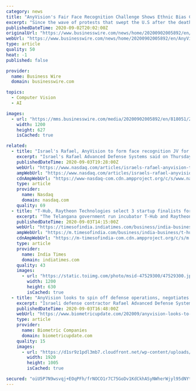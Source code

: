 ```yaml
---
category: news
title: "AnyVision's Fair Face Recognition Challenge Shows Ethnic Bias Can Be Eliminated"
excerpt: "Since the wave of protests that swept the U.S after the death of George Floyd, the issue of biases in AI systems and specifically facial recognition h"
publishedDateTime: 2020-09-02T20:02:00Z
originalUrl: "https://www.businesswire.com/news/home/20200902005892/en/AnyVisions-Fair-Face-Recognition-Challenge-Shows-Ethnic"
webUrl: "https://www.businesswire.com/news/home/20200902005892/en/AnyVisions-Fair-Face-Recognition-Challenge-Shows-Ethnic"
type: article
quality: 50
heat: -1
published: false

provider:
  name: Business Wire
  domain: businesswire.com

topics:
  - Computer Vision
  - AI

images:
  - url: "https://mms.businesswire.com/media/20200902005892/en/818051/23/Cameras+PR3x.jpg"
    width: 1200
    height: 627
    isCached: true

related:
  - title: "Israel's Rafael, AnyVision to form face recognition JV for defence"
    excerpt: "Israel's Rafael Advanced Defense Systems said on Thursday it planned to establish a joint venture with startup AnyVision to apply facial recognition technologies to military systems, while AnyVision raised $43 million in a private funding round."
    publishedDateTime: 2020-09-03T19:28:00Z
    webUrl: "https://www.nasdaq.com/articles/israels-rafael-anyvision-to-form-face-recognition-jv-for-defence-2020-09-03"
    ampWebUrl: "https://www.nasdaq.com/articles/israels-rafael-anyvision-to-form-face-recognition-jv-for-defence-2020-09-03?amp"
    cdnAmpWebUrl: "https://www-nasdaq-com.cdn.ampproject.org/c/s/www.nasdaq.com/articles/israels-rafael-anyvision-to-form-face-recognition-jv-for-defence-2020-09-03?amp"
    type: article
    provider:
      name: Nasdaq
      domain: nasdaq.com
    quality: 69
  - title: "T-Hub, Raytheon Technologies select 3 startup finalists for RTX Innovation Challenge in computer vision"
    excerpt: "The Telangana government run incubator T-Hub and Raytheon Technologies, a global aerospace and defence company, on Thursday announced three."
    publishedDateTime: 2020-09-03T14:15:00Z
    webUrl: "https://timesofindia.indiatimes.com/business/india-business/t-hub-raytheon-technologies-select-3-startup-finalists-for-rtx-innovation-challenge-in-computer-vision/articleshow/77914294.cms"
    ampWebUrl: "https://m.timesofindia.com/business/india-business/t-hub-raytheon-technologies-select-3-startup-finalists-for-rtx-innovation-challenge-in-computer-vision/amp_articleshow/77914294.cms"
    cdnAmpWebUrl: "https://m-timesofindia-com.cdn.ampproject.org/c/s/m.timesofindia.com/business/india-business/t-hub-raytheon-technologies-select-3-startup-finalists-for-rtx-innovation-challenge-in-computer-vision/amp_articleshow/77914294.cms"
    type: article
    provider:
      name: India Times
      domain: indiatimes.com
    quality: 43
    images:
      - url: "https://static.toiimg.com/photo/msid-47529300/47529300.jpg"
        width: 1200
        height: 630
        isCached: true
  - title: "AnyVision looks to spin off defense operations, negotiates face biometrics JV with Rafael"
    excerpt: "Israeli defense contractor Rafael Advanced Defense Systems is in advanced negotiations to purchase ownership interest in AnyVision’s defense-oriented operations, Ctech by Calcalist writes. Rafael"
    publishedDateTime: 2020-09-03T16:48:00Z
    webUrl: "https://www.biometricupdate.com/202009/anyvision-looks-to-spin-off-defense-operations-negotiates-face-biometrics-jv-with-rafael"
    type: article
    provider:
      name: Biometric Companies
      domain: biometricupdate.com
    quality: 15
    images:
      - url: "https://d1sr9z1pdl3mb7.cloudfront.net/wp-content/uploads/2020/04/10124235/facial-recognition-crowds.jpg"
        width: 1920
        height: 1005
        isCached: true

secured: "oiU5P7N9wsvqj+EOqPFh/frNOCO1r7C75GoDv1KdCkhASyNWherWjyl95dNYtPHVda/tiDKkce5Z7oDNsNTYFamYwWxWOmRRrqnShTar1Sq4uV2cXFRf/jrKmcIwdw9fBCXDAzRLRCzmctG7AqCkFuqW5/9T+hvpAQmlFt0Mf7ohAsCLjPRHJHm6tSYcVdH5zfukzgGthBK86sSN5jd0FNrC2fEZk7FHxHrtY0r/E/N2B6GeTSZqkakq2bWqdhDho4YVVopxjRGtaR2c37NWYog6OSJ/9rJeW5XPgeImctwC3xiwypOMM7dvI0q1gfuL2nvyOT36bX+4d18/mDInxUjap0ytia5zNd06/8ZIHV0=;sh4/ZVTnYpYnbT7nZ78hZQ=="
---
```


